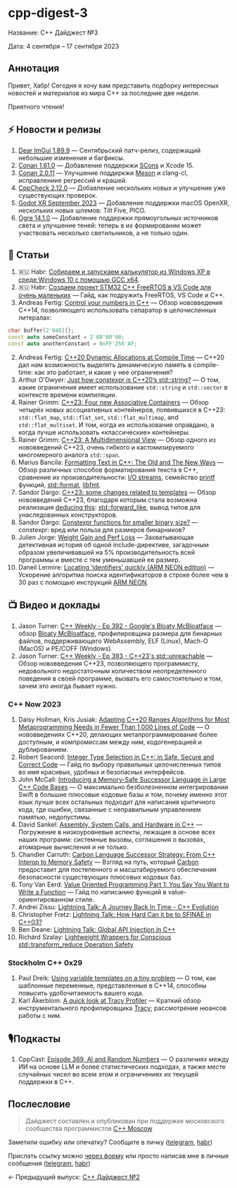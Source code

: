 # cpp-digest-3

Название: C++ Дайджест №3

Дата: 4 сентября – 17 сентября 2023

## Аннотация

Привет, Хабр! Сегодня я хочу вам представить подборку интересных новостей и материалов из мира C++ за последние две недели.

Приятного чтения!

## ⚡️️ Новости и релизы

1. [Dear ImGui 1.89.9](https://github.com/ocornut/imgui/releases/tag/v1.89.9) — Сентябрьский патч-релиз, содержащий небольшие изменения и багфиксы.
2. [Conan 1.61.0](https://github.com/conan-io/conan/releases/tag/1.61.0) — Добавление поддеркжи [SCons](https://scons.org/) и Xcode 15.
3. [Conan 2.0.11](https://github.com/conan-io/conan/releases/tag/2.0.11) — Улучшение поддеркжи [Meson](https://mesonbuild.com/) и clang-cl, исправлениие регрессий и крашей.
4. [CppCheck 2.12.0](https://sourceforge.net/p/cppcheck/news/2023/09/cppcheck-2120/) — Добавление нескольких новых и улучшение уже существующих проверок.
5. [Godot XR September 2023](https://godotengine.org/article/godot-xr-update-sep-2023/) — Добавление поддержки macOS OpenXR, нескольких новых шлемов: Tilt Five, PICO.
6. [Ogre 14.1.0](https://www.ogre3d.org/2023/09/12/ogre-14-1-released) — Добавление поддержки прямоугольных источников света и улучшение теней: теперь в их формировании может участвовать несколько светильников, а не только один.
## 📝 Статьи

1. 🇷🇺 Habr: [Собираем и запускаем калькулятор из Windows XP в среде Windows 10 c помощью GCC x64](https://habr.com/ru/articles/755752/).
2. 🇷🇺 Habr: [Создаем проект STM32 C++ FreeRTOS в VS Code для очень маленьких](https://habr.com/ru/articles/761024/) — Гайд, как подружить FreeRTOS, VS Code и C++.
3. Andreas Fertig: [Control your numbers in C++](https://andreasfertig.blog/2023/09/control-your-numbers-in-cpp/) — Обзор нововведения C++14, позволяющего использовать сепаратор в целочисленных литералах:
```c++
char buffer[2'048]{};
const auto someConstant = 2'00'00'00;
const auto anotherConstant = 0xFF'256'AF;
```
2. Andreas Fertig: [C++20 Dynamic Allocations at Compile Time](https://accu.org/journals/overload/31/176/overload176.pdf) — C++20 дал нам возможность выделять динамическую память в compile-time: как это работает, и какие у нее ограничения? 
3. Arthur O'Dwyer: [Just how constexpr is C++20’s std::string?](https://quuxplusone.github.io/blog/2023/09/08/constexpr-string-firewall/) — О том, какие ограничения имеет использование `std::string` и `std::vector` в контексте времени компиляции.
4. Rainer Grimm: [C++23: Four new Associative Containers](https://www.modernescpp.com/index.php/c23-four-new-associative-containers/) — Обзор четырёх новых ассоциативных контейнеров, появившихся в C++23: `std::flat_map`, `std::flat_set`, `std::flat_multimap`, and `std::flat_multiset`. И том, когда их использование оправдано, а когда лучше использовать «классические» контейнеры.
5. Rainer Grimm: [C++23: A Multidimensional View](https://www.modernescpp.com/index.php/c23-a-multidimensional-view/) — Обзор одного из нововведений C++23, очень гибкого и кастомизируемого многомерного аналога `std::span`.
6. Marius Bancila: [Formatting Text in C++: The Old and The New Ways](https://mariusbancila.ro/blog/2023/09/12/formatting-text-in-c-the-old-and-the-new-ways/) — Обзор различных способов форматирования текста в C++, сравнение их производительности: [I/O streams](https://en.cppreference.com/w/cpp/io), семейство [printf](https://en.cppreference.com/w/cpp/io/c/fprintf) функций, [std::format](https://en.cppreference.com/w/cpp/utility/format/format), [libfmt](https://github.com/fmtlib/fmt).
7. Sandor Dargo: [C++23: some changes related to templates](https://www.sandordargo.com/blog/2023/09/06/cpp23-templates) — Обзор нововведений C++23, благодаря которым стала возможна реализация [deducing this](https://habr.com/ru/articles/722668/): [std::forward_like](https://en.cppreference.com/w/cpp/utility/forward_like), вывод типов для унаследованных конструкторов.
8. Sandor Dargo: [Constexpr functions for smaller binary size?](https://www.sandordargo.com/blog/2023/09/13/constexpr-and-binary-sizes) — constexpr: вред или польза для размеров бинарников?
9. Julien Jorge: [Weight Gain and Perf Loss](https://julien.jorge.st/posts/en/weight-gain-and-perf-loss/) — Захватывающая детективная история об одной include-директиве, загадочным образом увеличивавшей на 5% производительность всей программы и вместе с тем уменьшавшей ее размер.
10. Daneil Lermire: [Locating ‘identifiers’ quickly (ARM NEON edition)](https://lemire.me/blog/2023/09/04/locating-identifiers-quickly-arm-neon-edition/) — Ускорение алгоритма поиска идентификаторов в строке более чем в 30 раз с помощью инструкций [ARM NEON](https://habr.com/ru/articles/548698/).


## 📺 Видео и доклады

1. Jason Turner: [C++ Weekly - Ep 392 - Google's Bloaty McBloatface](https://www.youtube.com/watch?v=MY5DTDc3e-I) — обзор [Bloaty McBloatface](https://github.com/google/bloaty), профилировщика размера для бинарных файлов, поддерживающего WebAssembly, ELF (Linux), Mach-O (MacOS) и PE/COFF (Windows).
2. Jason Turner: [C++ Weekly - Ep 393 - C++23's std::unreachable](https://www.youtube.com/watch?v=ohMyb4jPIAQ) — Обзор нововведения C++23, позволяющего программисту, недовольного недостаточным количеством неопределенного поведения в своей программе, вызвать его самостоятельно и том, зачем это иногда бывает нужно.

### C++ Now 2023

1. Daisy Hollman, Kris Jusiak: [Adapting C++20 Ranges Algorithms for Most Metaprogramming Needs in Fewer Than 1,000 Lines of Code](https://www.youtube.com/watch?v=69PuizjrgBM) — О нововведениях C++20, делающих метапрограммирование более доступным, и компромиссам между ним, кодогенерацией и дублированием.
2. Robert Seacord: [Integer Type Selection in C++: in Safe, Secure and Correct Code](https://www.youtube.com/watch?v=82jVpEmAEV4) — Гайд по выбору правильных целочисленных типов во имя красивых, удобных и безопасных интерфейсов.
3. John McCall: [Introducing a Memory-Safe Successor Language in Large C++ Code Bases](https://www.youtube.com/watch?v=lgivCGdmFrw) — О максимально безболезненном интегрировании Swift в большие плюсовые кодовые базы и том, почему именно этот язык лучше всех остальных подходит для написания критичного кода, где ошибки, связанные с неправильным управлением памятью, недопустимы.
4. David Sankel: [Assembly, System Calls, and Hardware in C++](https://www.youtube.com/watch?v=7xwjjolDnwg) — Погружение в низкоуровневые аспекты, лежащие в основе всех наших программ: системные вызовы, соглашения о вызовах, атомарные вычисления и не только.
5. Chandler Carruth: [Carbon Language Successor Strategy: From C++ Interop to Memory Safety](https://www.youtube.com/watch?v=1ZTJ9omXOQ0) — Взгляд на путь, который [Carbon](https://github.com/carbon-language/carbon-lang) предоставит для постепенного и масштабируемого обеспечения безопасности существующих плюсовых кодовых баз.
6. Tony Van Eerd: [Value Oriented Programming Part 1: You Say You Want to Write a Function](https://www.youtube.com/watch?v=b4p_tcLYDV0) — Гайд по написанию функций в value-ориентированном стиле.
7. Andrei Zissu: [Lightning Talk: A Journey Back In Time - C++ Evolution](https://www.youtube.com/watch?v=TMYW4Ohm3yI)
8. Christopher Fretz: [Lightning Talk: How Hard Can it be to SFINAE in C++03?](https://www.youtube.com/watch?v=Nf1N_vogQNM)
9. Ben Deane: [Lightning Talk: Global API Injection in C++](https://www.youtube.com/watch?v=BYpcAEfG3mo)
10. Richárd Szalay: [Lightweight Wrappers for Conscious std::transform_reduce Operation Safety](https://www.youtube.com/watch?v=cm5Zwi1EoHQ)

### Stockholm C++ 0x29

1. Paul Dreik: [Using variable templates on a tiny problem](https://www.youtube.com/watch?v=LTzpqF6wAzc) — О том, как шаблонные переменные, представленные в C++14, способны повысить удобочитаемость вашего кода.
2. Karl Åkerblom: [A quick look at Tracy Profiler](https://www.youtube.com/watch?v=W9U5y5jjQDM) — Краткий обзор инструментального профилировщика [Tracy](https://docs.flaxengine.com/manual/editor/profiling/tracy.html?tabs=code-csharp); рассмотрение нюансов работы с ним.

## 🎙️Подкасты

1. CppCast: [Episode 369, AI and Random Numbers](https://cppcast.com/ai_and_random_numbers/) — О различиях между ИИ на основе LLM и более статистических подходах, а также месте случайных чисел во всем этом и ограничениях их текущей поддержки в C++.

## Послесловие

> Дайджест составлен и опубликован при поддержке московского сообщества программистов [C++ Moscow](https://t.me/cppmoscow_info)

Заметили ошибку или опечатку? Сообщите в личку ([telegram](https://t.me/eoanermine), [habr](https://habr.com/ru/conversations/eoanermine/))

Прислать ссылку можно [через форму](https://forms.yandex.ru/cloud/64f48043e010db921819c447/) или просто написав мне в личные сообщения ([telegram](https://t.me/eoanermine), [habr](https://habr.com/ru/conversations/eoanermine/))

← Предыдущий выпуск: [C++ Дайджест №2](https://habr.com/ru/articles/758630/)

